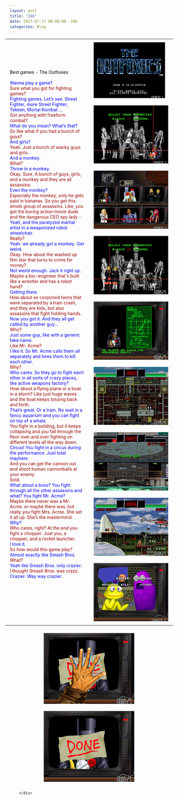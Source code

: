 ```yaml
---
layout: post
title: "246"
date: 2017-07-17 00:00:00 -700
categories: Blog
---
```


<div class="blog-content">
				<div><div class="wsite-multicol"><div class="wsite-multicol-table-wrap" style="margin:0 -15px;"> 	<table class="wsite-multicol-table"> 		<tbody class="wsite-multicol-tbody"> 			<tr class="wsite-multicol-tr"> 				<td class="wsite-multicol-col" style="width:50%; padding:0 15px;"> 					 						  <div class="paragraph"><span><span style="color:rgb(0, 0, 0)">Best games - The Outfoxies</span></span><br><span></span><br><span><span style="color:rgb(0, 0, 255)">Wanna play a game?</span></span><br><span></span><span><span style="color:rgb(152, 0, 0)">Sure what you got for fighting games?</span></span><br><span></span><span><span style="color:rgb(0, 0, 255)">Fighting games. Let&rsquo;s see. Street Fighter, more Street Fighter, Tekken, Mortal Kombat &hellip;</span></span><br><span></span><span><span style="color:rgb(152, 0, 0)">Got anything with freeform combat?</span></span><br><span></span><span><span style="color:rgb(0, 0, 255)">What do you mean? What&rsquo;s that?</span></span><br><span></span><span><span style="color:rgb(152, 0, 0)">So like what if you had a bunch of guys?</span></span><br><span></span><span><span style="color:rgb(0, 0, 255)">And girls?</span></span><br><span></span><span><span style="color:rgb(152, 0, 0)">Yeah. Just a bunch of wacky guys and girls.</span></span><br><span></span><span><span style="color:rgb(0, 0, 255)">And a monkey.</span></span><br><span></span><span><span style="color:rgb(152, 0, 0)">What?</span></span><br><span></span><span><span style="color:rgb(0, 0, 255)">Throw in a monkey.</span></span><br><span></span><span><span style="color:rgb(152, 0, 0)">Okay. Sure. A bunch of guys, girls, and a monkey and they are all assassins.</span></span><br><span></span><span><span style="color:rgb(0, 0, 255)">Even the monkey?</span></span><br><span></span><span><span style="color:rgb(152, 0, 0)">Especially the monkey, only he gets paid in bananas. So you get this whole group of assassins. Like, you got the boring action movie dude and the dangerous CEO spy lady -</span></span><br><span></span><span><span style="color:rgb(0, 0, 255)">Yeah, and the paralyzed martial artist in a weaponized robot wheelchair.</span></span><br><span></span><span><span style="color:rgb(152, 0, 0)">Really?</span></span><br><span></span><span><span style="color:rgb(0, 0, 255)">Yeah. we already got a monkey. Get weird.</span></span><br><span></span><span><span style="color:rgb(152, 0, 0)">Okay. How about the washed up film star that turns to crime for money?</span></span><br><span></span><span><span style="color:rgb(0, 0, 255)">Not weird enough. Jack it right up.</span></span><br><span></span><span><span style="color:rgb(152, 0, 0)">Maybe a bio-engineer that's built like a wrestler and has a robot hand?</span></span><br><span></span><span><span style="color:rgb(0, 0, 255)">Getting there.</span></span><br><span></span><span><span style="color:rgb(152, 0, 0)">How about ex conjoined twins that were separated by a train crash, and they are kids, but also assassins that fight holding hands. </span></span><br><span></span><span><span style="color:rgb(0, 0, 255)">Now you got it. And they all get called by another guy&hellip;</span></span><br><span></span><span><span style="color:rgb(152, 0, 0)">Who?</span></span><br><span></span><span><span style="color:rgb(0, 0, 255)">Just some guy, like with a generic fake name.</span></span><br><span></span><span><span style="color:rgb(152, 0, 0)">Like Mr. Acme?</span></span><br><span></span><span><span style="color:rgb(0, 0, 255)">I like it. So Mr. Acme calls them all separately and hires them to kill each other.</span></span><br><span></span><span><span style="color:rgb(152, 0, 0)">Why?</span></span><br><span></span><span><span style="color:rgb(0, 0, 255)">Who cares. So they go to fight each other in all sorts of crazy places, like active weapons factory?</span></span><br><span></span><span><span style="color:rgb(152, 0, 0)">How about a flying plane or a boat in a storm? Like just huge waves and the boat keeps tossing back and forth.</span></span><br><span></span><span><span style="color:rgb(0, 0, 255)">That&rsquo;s great. Or a train. No wait in a fancy aquarium and you can fight on top of a whale. </span></span><br><span></span><span><span style="color:rgb(152, 0, 0)">You fight in a building, but it keeps collapsing and you fall through the floor over and over fighting on different levels all the way down.</span></span><br><span></span><span><span style="color:rgb(0, 0, 255)">Circus! You fight in a circus during the performance. Just total mayhem.</span></span><br><span></span><span><span style="color:rgb(152, 0, 0)">And you can get the cannon out and shoot human cannonballs at your enemy.</span></span><br><span></span><span><span style="color:rgb(152, 0, 0)">Sold.</span></span><br><span></span><span><span style="color:rgb(0, 0, 255)">What about a boss? You fight through all the other assassins and what? You fight Mr. Acme?</span></span><br><span></span><span><span style="color:rgb(152, 0, 0)">Maybe there never was a Mr. Acme. or maybe there was, but really you fight Mrs. Acme. She set it all up. She&rsquo;s the mastermind.</span></span><br><span></span><span><span style="color:rgb(0, 0, 255)">Why?</span></span><br><span></span><span><span style="color:rgb(152, 0, 0)">Who cares, right? At the end you fight a chopper. Just you, a chopper, and a rocket launcher.</span></span><br><span></span><span><span style="color:rgb(0, 0, 255)">I love it.</span></span><br><span></span><span><span style="color:rgb(152, 0, 0)">So how would this game play?</span></span><br><span></span><span><span style="color:rgb(0, 0, 255)">Almost exactly like Smash Bros.</span></span><br><span></span><span><span style="color:rgb(152, 0, 0)">What? </span></span><br><span></span><span><span style="color:rgb(0, 0, 255)">Yeah like Smash Bros. only crazier.</span></span><br><span></span><span><span style="color:rgb(152, 0, 0)">I thought Smash Bros. was crazy.</span></span><br><span></span><span><span style="color:rgb(0, 0, 255)">Crazier. Way way crazier. </span></span><br><span></span><br><br>&#8203;</div>   					 				</td>				<td class="wsite-multicol-col" style="width:50%; padding:0 15px;"> 					 						  <div><div class="wsite-image wsite-image-border-none " style="padding-top:10px;padding-bottom:10px;margin-left:0px;margin-right:10px;text-align:center"> <a> <img src="/uploads/0000_orig.png" alt="Picture" style="width:auto;max-width:100%"> </a> <div style="display:block;font-size:90%"></div> </div></div>  <div><div class="wsite-image wsite-image-border-none " style="padding-top:10px;padding-bottom:10px;margin-left:0;margin-right:0;text-align:center"> <a> <img src="/uploads/0007_orig.png" alt="Picture" style="width:auto;max-width:100%"> </a> <div style="display:block;font-size:90%"></div> </div></div>  <div><div class="wsite-image wsite-image-border-none " style="padding-top:10px;padding-bottom:10px;margin-left:0;margin-right:0;text-align:center"> <a> <img src="/uploads/0008_orig.png" alt="Picture" style="width:auto;max-width:100%"> </a> <div style="display:block;font-size:90%"></div> </div></div>  <div><div class="wsite-image wsite-image-border-none " style="padding-top:10px;padding-bottom:10px;margin-left:0;margin-right:0;text-align:center"> <a> <img src="/uploads/0003_orig.png" alt="Picture" style="width:auto;max-width:100%"> </a> <div style="display:block;font-size:90%"></div> </div></div>  <div><div class="wsite-image wsite-image-border-none " style="padding-top:10px;padding-bottom:10px;margin-left:0;margin-right:0;text-align:center"> <a> <img src="/uploads/0009_orig.png" alt="Picture" style="width:auto;max-width:100%"> </a> <div style="display:block;font-size:90%"></div> </div></div>  <div><div class="wsite-image wsite-image-border-none " style="padding-top:10px;padding-bottom:10px;margin-left:0;margin-right:0;text-align:center"> <a> <img src="/uploads/0023_orig.png" alt="Picture" style="width:auto;max-width:100%"> </a> <div style="display:block;font-size:90%"></div> </div></div>  <div><div class="wsite-image wsite-image-border-none " style="padding-top:10px;padding-bottom:10px;margin-left:0;margin-right:0;text-align:center"> <a> <img src="/uploads/0022_orig.png" alt="Picture" style="width:auto;max-width:100%"> </a> <div style="display:block;font-size:90%"></div> </div></div>  <div><div class="wsite-image wsite-image-border-none " style="padding-top:10px;padding-bottom:10px;margin-left:0;margin-right:0;text-align:center"> <a> <img src="/uploads/0010_orig.png" alt="Picture" style="width:auto;max-width:100%"> </a> <div style="display:block;font-size:90%"></div> </div></div>  <div><div class="wsite-image wsite-image-border-none " style="padding-top:10px;padding-bottom:10px;margin-left:0;margin-right:0;text-align:center"> <a> <img src="/uploads/0016_orig.png" alt="Picture" style="width:auto;max-width:100%"> </a> <div style="display:block;font-size:90%"></div> </div></div>   					 				</td>			</tr> 		</tbody> 	</table> </div></div></div>  <div><div class="wsite-image wsite-image-border-none " style="padding-top:10px;padding-bottom:10px;margin-left:0;margin-right:0;text-align:center"> <a> <img src="/uploads/0011_orig.png" alt="Picture" style="width:auto;max-width:100%"> </a> <div style="display:block;font-size:90%"></div> </div></div>  <div><div class="wsite-image wsite-image-border-none " style="padding-top:10px;padding-bottom:10px;margin-left:0;margin-right:0;text-align:center"> <a> <img src="/uploads/0012_orig.png" alt="Picture" style="width:auto;max-width:100%"> </a> <div style="display:block;font-size:90%"></div> </div></div>

		</div>
        